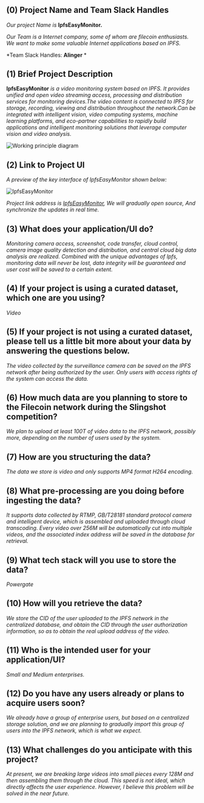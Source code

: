 # <IpfsEasyMonitor>

## (0) Project Name and Team Slack Handles

*Our project Name is* **IpfsEasyMonitor.** 

*Our Team is a Internet company, some of whom are filecoin enthusiasts. We want to make some valuable Internet applications based on IPFS.*

*Team Slack Handles: **Alinger** *

## (1) Brief Project Description

**IpfsEasyMonitor** *is a video monitoring system based on IPFS. It provides unified and open video streaming access, processing and distribution services for monitoring devices.The video content is connected to IPFS for storage, recording, viewing and distribution throughout the network.Can be integrated with intelligent vision, video computing systems, machine learning platforms, and eco-partner capabilities to rapidly build applications and intelligent monitoring solutions that leverage computer vision and video analysis.*

![Working principle diagram](https://gateway.originprotocol.com/ipfs/QmUQ9eCCkLLXYK2oQ9JVQHWCxKJZuDenre9NYvvbyRxBzZ "IpfsEasyMonitor")

## (2) Link to Project UI

*A preview of the key interface of IpfsEasyMonitor shown below:*

![IpfsEasyMonitor](https://gateway.originprotocol.com/ipfs/QmZ8VfwJC7RszGNqJC9wJbp5ixR1DhtcH7NRqAfen1Mh31 "IpfsEasyMonitor")

*Project link address is [IpfsEasyMonitor](https://github.com/alinger/IpfsEasyMonitor), We will gradually open source, And synchronize the updates in real time.*


## (3) What does your application/UI do?

*Monitoring camera access, screenshot, code transfer, cloud control, camera image quality detection and distribution, and central cloud big data analysis are realized. Combined with the unique advantages of Ipfs, monitoring data will never be lost, data integrity will be guaranteed and user cost will be saved to a certain extent.*

## (4) If your project is using a curated dataset, which one are you using?

*Video*

## (5) If your project is not using a curated dataset, please tell us a little bit more about your data by answering the questions below.

*The video collected by the surveillance camera can be saved on the IPFS network after being authorized by the user. Only users with access rights of the system can access the data.*

## (6) How much data are you planning to store to the Filecoin network during the Slingshot competition?

*We plan to upload at least 100T of video data to the IPFS network, possibly more, depending on the number of users used by the system.*

## (7) How are you structuring the data?

*The data we store is video and only supports MP4 format H264 encoding.*

## (8) What pre-processing are you doing before ingesting the data?

*It supports data collected by RTMP, GB/T28181 standard protocol camera and intelligent device, which is assembled and uploaded through cloud transcoding. Every video over 256M will be automatically cut into multiple videos, and the associated index address will be saved in the database for retrieval.*

## (9)  What tech stack will you use to store the data?

*Powergate*

## (10) How will you retrieve the data?

*We store the CID of the user uploaded to the IPFS network in the centralized database, and obtain the CID through the user authorization information, so as to obtain the real upload address of the video.*

## (11) Who is the intended user for your application/UI?

*Small and Medium enterprises.*

## (12) Do you have any users already or plans to acquire users soon?

*We already have a group of enterprise users, but based on a centralized storage solution, and we are planning to gradually import this group of users into the IPFS network, which is what we expect.*

## (13) What challenges do you anticipate with this project?

*At present, we are breaking large videos into small pieces every 128M and then assembling them through the cloud. This speed is not ideal, which directly affects the user experience. However, I believe this problem will be solved in the near future.*
